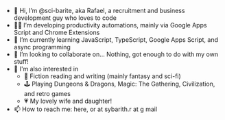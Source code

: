 - 👋 Hi, I’m @sci-barite, aka Rafael, a recruitment and business development guy who loves to code
- 👨‍💻 I’m developing productivity automations, mainly via Google Apps Script and Chrome Extensions
- 🌱 I’m currently learning JavaScript, TypeScript, Google Apps Script, and async programming
- 💞️ I’m looking to collaborate on... Nothing, got enough to do with my own stuff!
- 👀 I'm also interested in
  - 📖 Fiction reading and writing (mainly fantasy and sci-fi) 
  - 🕹️ Playing Dungeons & Dragons, Magic: The Gathering, Civilization, and retro games
  - 💗 My lovely wife and daughter!
- 📫 How to reach me: here, or at sybarith.r at g mail

<!---
sci-barite/sci-barite is a ✨ special ✨ repository because its `README.md` (this file) appears on your GitHub profile.
You can click the Preview link to take a look at your changes.
--->
